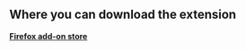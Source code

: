 ## Where you can download the extension
**[Firefox add-on store](https://addons.mozilla.org/en-GB/firefox/addon/kagi)**
